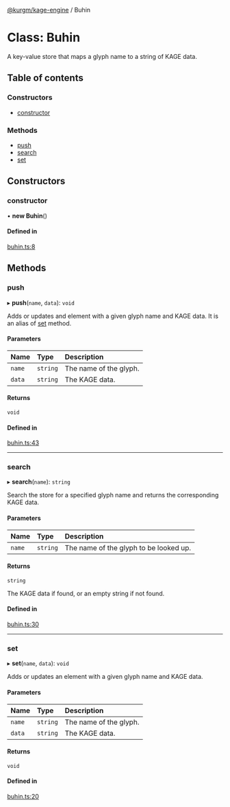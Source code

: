 [@kurgm/kage-engine](../README.md) / Buhin

# Class: Buhin

A key-value store that maps a glyph name to a string of KAGE data.

## Table of contents

### Constructors

- [constructor](Buhin.md#constructor)

### Methods

- [push](Buhin.md#push)
- [search](Buhin.md#search)
- [set](Buhin.md#set)

## Constructors

### constructor

• **new Buhin**()

#### Defined in

[buhin.ts:8](https://github.com/kurgm/kage-engine/blob/master/src/buhin.ts#L8)

## Methods

### push

▸ **push**(`name`, `data`): `void`

Adds or updates and element with a given glyph name and KAGE data.
It is an alias of [set](Buhin.md#set) method.

#### Parameters

| Name | Type | Description |
| :------ | :------ | :------ |
| `name` | `string` | The name of the glyph. |
| `data` | `string` | The KAGE data. |

#### Returns

`void`

#### Defined in

[buhin.ts:43](https://github.com/kurgm/kage-engine/blob/master/src/buhin.ts#L43)

___

### search

▸ **search**(`name`): `string`

Search the store for a specified glyph name and returns the corresponding
KAGE data.

#### Parameters

| Name | Type | Description |
| :------ | :------ | :------ |
| `name` | `string` | The name of the glyph to be looked up. |

#### Returns

`string`

The KAGE data if found, or an empty string if not found.

#### Defined in

[buhin.ts:30](https://github.com/kurgm/kage-engine/blob/master/src/buhin.ts#L30)

___

### set

▸ **set**(`name`, `data`): `void`

Adds or updates an element with a given glyph name and KAGE data.

#### Parameters

| Name | Type | Description |
| :------ | :------ | :------ |
| `name` | `string` | The name of the glyph. |
| `data` | `string` | The KAGE data. |

#### Returns

`void`

#### Defined in

[buhin.ts:20](https://github.com/kurgm/kage-engine/blob/master/src/buhin.ts#L20)
